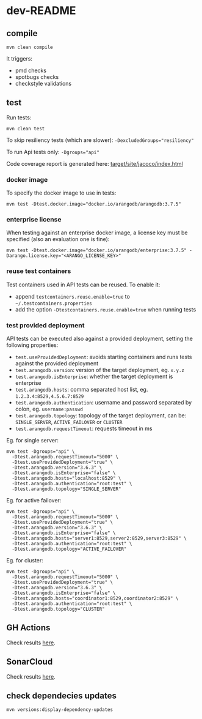 # dev-README


## compile

```shell script
mvn clean compile
```

It triggers:
- pmd checks
- spotbugs checks
- checkstyle validations


## test

Run tests:
```shell script
mvn clean test
```

To skip resiliency tests (which are slower): `-DexcludedGroups="resiliency"`

To run Api tests only: `-Dgroups="api"`

Code coverage report is generated here: [target/site/jacoco/index.html](target/site/jacoco/index.html)

### docker image

To specify the docker image to use in tests:
```shell script
mvn test -Dtest.docker.image="docker.io/arangodb/arangodb:3.7.5"
```

### enterprise license

When testing against an enterprise docker image, a license key must be specified (also an evaluation one is fine):

```shell script
mvn test -Dtest.docker.image="docker.io/arangodb/enterprise:3.7.5" -Darango.license.key="<ARANGO_LICENSE_KEY>"
```

### reuse test containers

Test containers used in API tests can be reused. To enable it:
- append `testcontainers.reuse.enable=true` to `~/.testcontainers.properties`
- add the option `-Dtestcontainers.reuse.enable=true` when running tests


### test provided deployment

API tests can be executed also against a provided deployment, setting the following properties:
- `test.useProvidedDeployment`: avoids starting containers and runs tests against the provided deployment
- `test.arangodb.version`: version of the target deployment, eg. `x.y.z` 
- `test.arangodb.isEnterprise`: whether the target deployment is enterprise 
- `test.arangodb.hosts`: comma separated host list, eg. `1.2.3.4:8529,4.5.6.7:8529` 
- `test.arangodb.authentication`: username and password separated by colon, eg. `username:passwd`  
- `test.arangodb.topology`: topology of the target deployment, can be: `SINGLE_SERVER`, `ACTIVE_FAILOVER` or `CLUSTER`
- `test.arangodb.requestTimeout`: requests timeout in ms

Eg. for single server:
```shell script
mvn test -Dgroups="api" \
  -Dtest.arangodb.requestTimeout="5000" \
  -Dtest.useProvidedDeployment="true" \
  -Dtest.arangodb.version="3.6.3" \
  -Dtest.arangodb.isEnterprise="false" \
  -Dtest.arangodb.hosts="localhost:8529" \
  -Dtest.arangodb.authentication="root:test" \
  -Dtest.arangodb.topology="SINGLE_SERVER"
```

Eg. for active failover:
```shell script
mvn test -Dgroups="api" \
  -Dtest.arangodb.requestTimeout="5000" \
  -Dtest.useProvidedDeployment="true" \
  -Dtest.arangodb.version="3.6.3" \
  -Dtest.arangodb.isEnterprise="false" \
  -Dtest.arangodb.hosts="server1:8529,server2:8529,server3:8529" \
  -Dtest.arangodb.authentication="root:test" \
  -Dtest.arangodb.topology="ACTIVE_FAILOVER"
```

Eg. for cluster:
```shell script
mvn test -Dgroups="api" \
  -Dtest.arangodb.requestTimeout="5000" \
  -Dtest.useProvidedDeployment="true" \
  -Dtest.arangodb.version="3.6.3" \
  -Dtest.arangodb.isEnterprise="false" \
  -Dtest.arangodb.hosts="coordinator1:8529,coordinator2:8529" \
  -Dtest.arangodb.authentication="root:test" \
  -Dtest.arangodb.topology="CLUSTER"
```


## GH Actions

Check results [here](https://github.com/arangodb/arangodb-java-reactive-driver/actions).


## SonarCloud

Check results [here](https://sonarcloud.io/dashboard?id=arangodb_arangodb-java-reactive-driver).


## check dependecies updates

```shell script
mvn versions:display-dependency-updates
```
